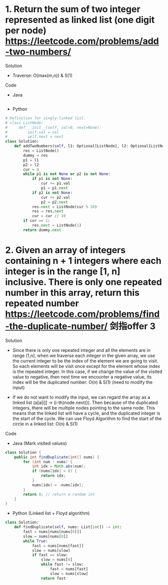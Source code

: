 # 1. Return the sum of two integer represented as linked list (one digit per node) https://leetcode.com/problems/add-two-numbers/

Solution

- Traverse: O(max(m,n)) & S(1)

Code

- Java

```java

```

- Python

```python
# Definition for singly-linked list.
# class ListNode:
#     def __init__(self, val=0, next=None):
#         self.val = val
#         self.next = next
class Solution:
    def addTwoNumbers(self, l1: Optional[ListNode], l2: Optional[ListNode]) -> Optional[ListNode]:
        res = ListNode()
        dummy = res
        p1 = l1
        p2 = l2
        cur = 0
        while p1 is not None or p2 is not None:
            if p1 is not None:
                cur += p1.val
                p1 = p1.next
            if p2 is not None:
                cur += p2.val
                p2 = p2.next
            res.next = ListNode(cur % 10)
            res = res.next
            cur = cur // 10
        if cur == 1:
            res.next = ListNode(1)
        return dummy.next
```

# 2. Given an array of integers containing n + 1 integers where each integer is in the range [1, n] inclusive. There is only one repeated number in this array, return this repeated number https://leetcode.com/problems/find-the-duplicate-number/ 剑指offer 3

Solution

- Since there is only one repeated integer and all the elements are in range [1,n], when we traverse each integer in the given array, we use the current integer to be the index of the element we are going to visit. So each elements will be visit once except for the element whose index is the repeated integer. In this case, if we change the value of the visited value to negative, then next time we encounter a negative value, its index will be the duplicated number: O(n) & S(1) (need to modify the input)

- If we do not want to modify the input, we can regard the array as a linked list (a[a[i]] -> (i-th)node.next()). Then because of the duplicated integers, there will be multiple nodes pointing to the same node. This means that the linked list will have a cycle, and the duplicated integer is the start of the cycle. We can use Floyd Algorithm to find the start of the circle in a linked list: O(n) & S(1)

Code

- Java (Mark visited values)

```java
class Solution {
    public int findDuplicate(int[] nums) {
        for (int num : nums) {
            int idx = Math.abs(num);
            if (nums[idx] < 0) {
                return idx;
            }
            nums[idx] = -nums[idx];
        }
        return 0; // return a random int
    }
}
```

- Python (Linked list + Floyd algorithm)

```python
class Solution:
    def findDuplicate(self, nums: List[int]) -> int:
        fast = nums[nums[nums[0]]]
        slow = nums[nums[0]]
        while True:
            fast = nums[nums[fast]]
            slow = nums[slow]
            if fast == slow:
                slow = nums[0]
                while fast != slow:
                    fast = nums[fast]
                    slow = nums[slow]
                return fast
```